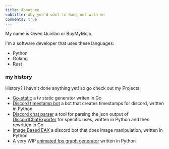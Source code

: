 ```yaml
---
title: About me
subtitle: Why you'd want to hang out with me
comments: true
---
```


My name is Owen Quinlan or BuyMyMojo.

I'm a software developer that uses these languages:

   - Python
   - Golang
   - Rust

### my history

History? I havn't done anything yet! so go check out my Projects:

   - [Go-static](https://gitlab.com/BuyMyMojo/go-static) a tv static generator writen in Go
   - [Discord timestamp bot](https://gitlab.com/BuyMyMojo/discord-timestamp-bot) a bot that creates timestamps for discord, written in Python
   - [Discord chat parser](https://gitlab.com/BuyMyMojo/discord-chat-parser) a tool for parsing the json output of [DiscordChatExporter](https://github.com/Tyrrrz/DiscordChatExporter) for specific uses, written in Python and then rewritten in Go
   - [Image Based EAX](https://gitlab.com/BuyMyMojo/Image-Based-EAX) a discord bot that does image manipulation, written in Python
   - A very WIP [animated fps graph generator](https://gitlab.com/BuyMyMojo/Video-FPS-overlay) written in Python
